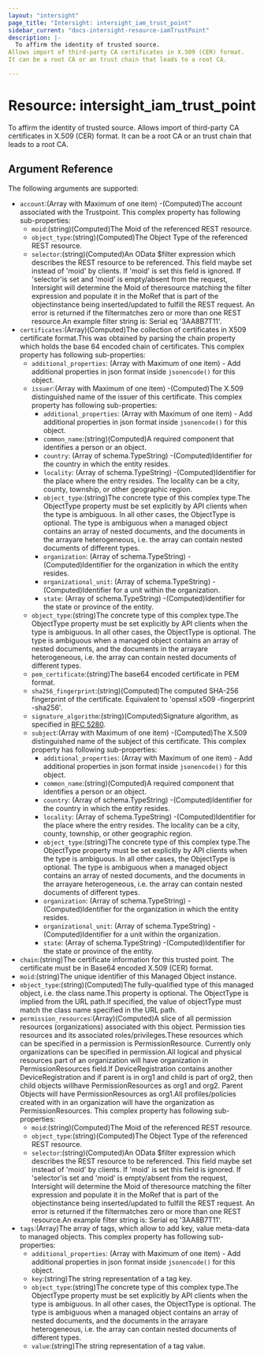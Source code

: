 ```yaml
---
layout: "intersight"
page_title: "Intersight: intersight_iam_trust_point"
sidebar_current: "docs-intersight-resource-iamTrustPoint"
description: |-
  To affirm the identity of trusted source.
Allows import of third-party CA certificates in X.509 (CER) format.
It can be a root CA or an trust chain that leads to a root CA.

---
```


# Resource: intersight_iam_trust_point
To affirm the identity of trusted source.
Allows import of third-party CA certificates in X.509 (CER) format.
It can be a root CA or an trust chain that leads to a root CA.

## Argument Reference
The following arguments are supported:
* `account`:(Array with Maximum of one item) -(Computed)The account associated with the Trustpoint.
This complex property has following sub-properties:
  + `moid`:(string)(Computed)The Moid of the referenced REST resource.
  + `object_type`:(string)(Computed)The Object Type of the referenced REST resource.
  + `selector`:(string)(Computed)An OData $filter expression which describes the REST resource to be referenced. This field maybe set instead of 'moid' by clients. If 'moid' is set this field is ignored. If 'selector'is set and 'moid' is empty/absent from the request, Intersight will determine the Moid of theresource matching the filter expression and populate it in the MoRef that is part of the objectinstance being inserted/updated to fulfill the REST request. An error is returned if the filtermatches zero or more than one REST resource.An example filter string is: Serial eq '3AA8B7T11'.
* `certificates`:(Array)(Computed)The collection of certificates in X509 certificate format.This was obtained by parsing the chain property which holds the base 64 encoded chain of certificates.
This complex property has following sub-properties:
  + `additional_properties`:
(Array with Maximum of one item) - Add additional properties in json format inside `jsonencode()` for this object.
  + `issuer`:(Array with Maximum of one item) -(Computed)The X.509 distinguished name of the issuer of this certificate.
This complex property has following sub-properties:
    + `additional_properties`:
(Array with Maximum of one item) - Add additional properties in json format inside `jsonencode()` for this object.
    + `common_name`:(string)(Computed)A required component that identifies a person or an object.
    + `country`:
                (Array of schema.TypeString) -(Computed)Identifier for the country in which the entity resides.
    + `locality`:
                (Array of schema.TypeString) -(Computed)Identifier for the place where the entry resides. The locality can be a city, county, township, or other geographic region.
    + `object_type`:(string)The concrete type of this complex type.The ObjectType property must be set explicitly by API clients when the type is ambiguous. In all other cases, the ObjectType is optional. The type is ambiguous when a managed object contains an array of nested documents, and the documents in the arrayare heterogeneous, i.e. the array can contain nested documents of different types.
    + `organization`:
                (Array of schema.TypeString) -(Computed)Identifier for the organization in which the entity resides.
    + `organizational_unit`:
                (Array of schema.TypeString) -(Computed)Identifier for a unit within the organization.
    + `state`:
                (Array of schema.TypeString) -(Computed)Identifier for the state or province of the entity.
  + `object_type`:(string)The concrete type of this complex type.The ObjectType property must be set explicitly by API clients when the type is ambiguous. In all other cases, the ObjectType is optional. The type is ambiguous when a managed object contains an array of nested documents, and the documents in the arrayare heterogeneous, i.e. the array can contain nested documents of different types.
  + `pem_certificate`:(string)The base64 encoded certificate in PEM format.
  + `sha256_fingerprint`:(string)(Computed)The computed SHA-256 fingerprint of the certificate. Equivalent to 'openssl x509 -fingerprint -sha256'.
  + `signature_algorithm`:(string)(Computed)Signature algorithm, as specified in [RFC 5280](https://tools.ietf.org/html/rfc5280).
  + `subject`:(Array with Maximum of one item) -(Computed)The X.509 distinguished name of the subject of this certificate.
This complex property has following sub-properties:
    + `additional_properties`:
(Array with Maximum of one item) - Add additional properties in json format inside `jsonencode()` for this object.
    + `common_name`:(string)(Computed)A required component that identifies a person or an object.
    + `country`:
                (Array of schema.TypeString) -(Computed)Identifier for the country in which the entity resides.
    + `locality`:
                (Array of schema.TypeString) -(Computed)Identifier for the place where the entry resides. The locality can be a city, county, township, or other geographic region.
    + `object_type`:(string)The concrete type of this complex type.The ObjectType property must be set explicitly by API clients when the type is ambiguous. In all other cases, the ObjectType is optional. The type is ambiguous when a managed object contains an array of nested documents, and the documents in the arrayare heterogeneous, i.e. the array can contain nested documents of different types.
    + `organization`:
                (Array of schema.TypeString) -(Computed)Identifier for the organization in which the entity resides.
    + `organizational_unit`:
                (Array of schema.TypeString) -(Computed)Identifier for a unit within the organization.
    + `state`:
                (Array of schema.TypeString) -(Computed)Identifier for the state or province of the entity.
* `chain`:(string)The certificate information for this trusted point. The certificate must be in Base64 encoded X.509 (CER) format.
* `moid`:(string)The unique identifier of this Managed Object instance.
* `object_type`:(string)(Computed)The fully-qualified type of this managed object, i.e. the class name.This property is optional. The ObjectType is implied from the URL path.If specified, the value of objectType must match the class name specified in the URL path.
* `permission_resources`:(Array)(Computed)A slice of all permission resources (organizations) associated with this object. Permission ties resources and its associated roles/privileges.These resources which can be specified in a permission is PermissionResource. Currently only organizations can be specified in permission.All logical and physical resources part of an organization will have organization in PermissionResources field.If DeviceRegistration contains another DeviceRegistration and if parent is in org1 and child is part of org2, then child objects willhave PermissionResources as org1 and org2. Parent Objects will have PermissionResources as org1.All profiles/policies created with in an organization will have the organization as PermissionResources.
This complex property has following sub-properties:
  + `moid`:(string)(Computed)The Moid of the referenced REST resource.
  + `object_type`:(string)(Computed)The Object Type of the referenced REST resource.
  + `selector`:(string)(Computed)An OData $filter expression which describes the REST resource to be referenced. This field maybe set instead of 'moid' by clients. If 'moid' is set this field is ignored. If 'selector'is set and 'moid' is empty/absent from the request, Intersight will determine the Moid of theresource matching the filter expression and populate it in the MoRef that is part of the objectinstance being inserted/updated to fulfill the REST request. An error is returned if the filtermatches zero or more than one REST resource.An example filter string is: Serial eq '3AA8B7T11'.
* `tags`:(Array)The array of tags, which allow to add key, value meta-data to managed objects.
This complex property has following sub-properties:
  + `additional_properties`:
(Array with Maximum of one item) - Add additional properties in json format inside `jsonencode()` for this object.
  + `key`:(string)The string representation of a tag key.
  + `object_type`:(string)The concrete type of this complex type.The ObjectType property must be set explicitly by API clients when the type is ambiguous. In all other cases, the ObjectType is optional. The type is ambiguous when a managed object contains an array of nested documents, and the documents in the arrayare heterogeneous, i.e. the array can contain nested documents of different types.
  + `value`:(string)The string representation of a tag value.
